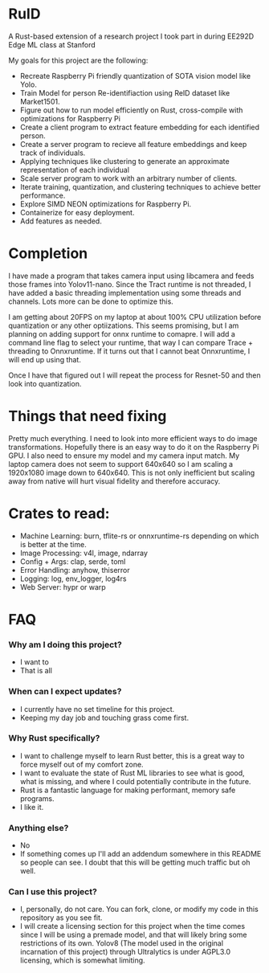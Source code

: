 # RuID
A Rust-based extension of a research project I took part in during EE292D Edge ML class at Stanford

My goals for this project are the following:
  - Recreate Raspberry Pi friendly quantization of SOTA vision model like Yolo.
  - Train Model for person Re-identifiaction using ReID dataset like Market1501.
  - Figure out how to run model efficiently on Rust, cross-compile with optimizations for Raspberry Pi
  - Create a client program to extract feature embedding for each identified person.
  - Create a server program to recieve all feature embeddings and keep track of individuals.
  -   Applying techniques like clustering to generate an approximate representation of each individual
  - Scale server program to work with an arbitrary number of clients.
  - Iterate training, quantization, and clustering techniques to achieve better performance.
  - Explore SIMD NEON optimizations for Raspberry Pi.
  - Containerize for easy deployment.
  - Add features as needed.

# Completion
I have made a program that takes camera input using libcamera and feeds those frames into Yolov11-nano. Since the Tract runtime is not threaded, I have added a basic threading implementation using some threads and channels. Lots more can be done to optimize this.

I am getting about 20FPS on my laptop at about 100% CPU utilization before quantization or any other optiizations. This seems promising, but I am planning on adding support for onnx runtime to comapre. I will add a command line flag to select your runtime, that way I can compare Trace + threading to Onnxruntime. If it turns out that I cannot beat Onnxruntime, I will end up using that.

Once I have that figured out I will repeat the process for Resnet-50 and then look into quantization.

# Things that need fixing
Pretty much everything. I need to look into more efficient ways to do image transformations. Hopefully there is an easy way to do it on the Raspberry Pi GPU. I also need to ensure my model and my camera input match. My laptop camera does not seem to support 640x640 so I am scaling a 1920x1080 image down to 640x640. This is not only inefficient but scaling away from native will hurt visual fidelity and therefore accuracy.

# Crates to read:
  - Machine Learning: burn, tflite-rs or onnxruntime-rs depending on which is better at the time.
  - Image Processing: v4l, image, ndarray
  - Config + Args: clap, serde, toml
  - Error Handling: anyhow, thiserror
  - Logging: log, env_logger, log4rs
  - Web Server: hypr or warp

# FAQ

### Why am I doing this project?
  - I want to
  - That is all

### When can I expect updates?
  - I currently have no set timeline for this project.
  - Keeping my day job and touching grass come first.

### Why Rust specifically?
  - I want to challenge myself to learn Rust better, this is a great way to force myself out of my comfort zone.
  - I want to evaluate the state of Rust ML libraries to see what is good, what is missing, and where I could potentially contribute in the future.
  - Rust is a fantastic language for making performant, memory safe programs.
  - I like it.

### Anything else?
  - No
  - If something comes up I'll add an addendum somewhere in this README so people can see. I doubt that this will be getting much traffic but oh well.

### Can I use this project?
  - I, personally, do not care. You can fork, clone, or modify my code in this repository as you see fit.
  - I will create a licensing section for this project when the time comes since I will be using a premade model, and that will likely bring some restrictions of its own. Yolov8 (The model used in the original incarnation of this project) through Ultralytics is under AGPL3.0 licensing, which is somewhat limiting.
